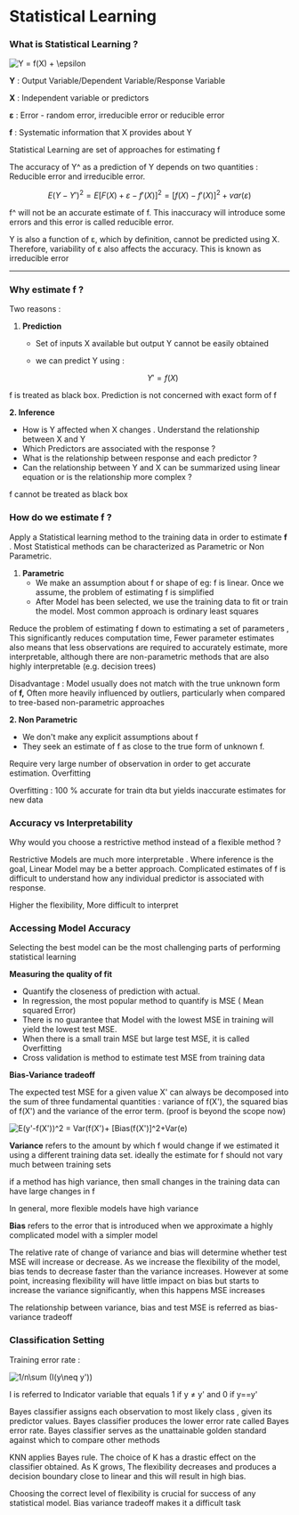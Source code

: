 # Statistical Learning

### **What is Statistical Learning ?**

<img src="https://latex.codecogs.com/gif.latex?Y&space;=&space;f(X)&space;&plus;&space;\epsilon" title="Y = f(X) + \epsilon" />

**Y** : Output Variable/Dependent Variable/Response Variable

**X** : Independent variable or predictors

**ε** : Error - random error, irreducible error or reducible error

**f** : Systematic information that X provides about Y  

Statistical Learning are set of approaches for estimating f 

The accuracy of Y^ as a prediction of Y depends on two quantities : Reducible error and irreducible error.

$$E(Y - Y')^2 = E[F(X) + ε- f'(X)]^2 = [f(X) - f'(X)]^2 + var(ε)$$

f^ will not be an accurate estimate of f. This inaccuracy will introduce some errors and this error is called reducible error.

Y is also a function of ε, which by definition, cannot be predicted using X. Therefore, variability of ε also affects the accuracy. This is known as irreducible error

---

### **Why estimate f ?**

Two reasons :

1. **Prediction**
    - Set of inputs X available but output Y cannot be easily obtained
    - we can predict Y using :

        $$Y' = f(X)$$

f is treated as black box. Prediction is not concerned with exact form of f

**2.  Inference**

- How is Y affected when X changes . Understand the relationship between X and Y
- Which Predictors are associated with the response ?
- What is the relationship between response and each predictor ?
- Can the relationship between Y and X can be summarized using linear equation or is the relationship more complex ?

f cannot be treated as black box

### How do we estimate f ?

Apply a Statistical learning method to the training data in order to estimate **f** .  Most Statistical methods can be characterized as Parametric or Non Parametric.

1. **Parametric**
    - We make an assumption about f or shape of eg: f is linear. Once we assume, the problem of estimating f is simplified
    - After Model has been selected, we use the training data to fit or train the model. Most common approach is ordinary least squares

Reduce the problem of estimating f down to estimating a set of parameters , This significantly reduces computation time, Fewer parameter estimates also means that less observations are required to accurately estimate, more interpretable, although there are non-parametric methods that are also highly interpretable (e.g. decision trees)

Disadvantage : Model usually does not match with the true unknown form of **f,** Often more heavily influenced by outliers, particularly when compared to tree-based non-parametric approaches

**2. Non Parametric**

- We don't make any explicit assumptions about f
- They seek an estimate of f as close to the true form of unknown f.

Require very large number of observation in order to get accurate estimation. Overfitting

Overfitting : 100 % accurate for train dta but yields inaccurate estimates for new data

### Accuracy vs Interpretability

Why would you choose a restrictive method instead of a flexible method ? 

Restrictive Models are much more interpretable . Where inference is the goal, Linear Model may be a better approach. Complicated estimates of f is difficult to understand how any individual predictor is associated with response.

Higher the flexibility, More difficult to interpret

### Accessing Model Accuracy

Selecting the best model can be the most challenging parts of performing statistical learning

**Measuring the quality of fit**

- Quantify the closeness of prediction with actual.
- In regression, the most popular method to quantify is MSE ( Mean squared Error)
- There is no guarantee that Model with the lowest MSE in training will yield the lowest test MSE.
- When there is a small train MSE but large test MSE, it is called Overfitting
- Cross validation is method to estimate test MSE from training data

**Bias-Variance tradeoff**

The expected test MSE for a given value X' can always be decomposed into the sum of three fundamental quantities :  variance of f(X'), the squared bias of f(X') and the variance of the error term. (proof is beyond the scope now)

<img src="https://latex.codecogs.com/gif.latex?E(y'-f(X'))^2&space;=&space;Var(f(X')&plus;&space;[Bias(f(X')]^2&plus;Var(e)" title="E(y'-f(X'))^2 = Var(f(X')+ [Bias(f(X')]^2+Var(e)" />

**Variance** refers to the amount by which f would change if we estimated it using a different training data set. ideally the estimate for f should not vary much between training sets

if a method has high variance, then small changes in the training data can have large changes in f

In general, more flexible models have high variance

**Bias** refers to the error that is introduced when we approximate a highly complicated model with a simpler model

 

The relative rate of change of variance and bias will determine whether test MSE will increase or decrease. As we increase the flexibility of the model, bias tends to decrease faster than the variance increases. However at some point, increasing flexibility will have little impact on bias but starts to increase the variance significantly, when this happens MSE increases

The relationship between variance, bias and test MSE is referred as bias-variance tradeoff

### Classification Setting

Training error rate :
        
<img src="https://latex.codecogs.com/gif.latex?1/n\sum&space;(I(y\neq&space;y'))" title="1/n\sum (I(y\neq y'))" />

I is referred to Indicator variable that equals 1 if y ≠ y' and 0 if y==y'

Bayes classifier assigns each observation to most likely class , given its predictor values. Bayes classifier produces the lower error rate called Bayes error rate. Bayes classifier serves as the unattainable golden standard against which to compare other methods

KNN applies Bayes rule. The choice of K has a drastic effect on the classifier obtained. As K grows, The flexibility decreases and produces a decision boundary close to linear and this will result in high bias.

Choosing the correct level of flexibility is crucial for success of any statistical model. Bias variance tradeoff makes it a difficult task


